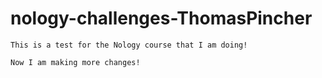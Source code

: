 # nology-challenges-ThomasPincher

```
This is a test for the Nology course that I am doing!
```



```
Now I am making more changes!
```